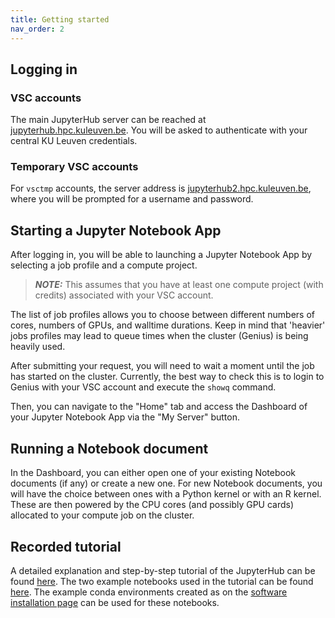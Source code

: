 ```yaml
---
title: Getting started
nav_order: 2
---
```


## Logging in

### VSC accounts

The main JupyterHub server can be reached at [jupyterhub.hpc.kuleuven.be](
https://jupyterhub.hpc.kuleuven.be). You will be asked to authenticate with
your central KU Leuven credentials.

### Temporary VSC accounts

For `vsctmp` accounts, the server address is [jupyterhub2.hpc.kuleuven.be](
https://jupyterhub2.hpc.kuleuven.be), where you will be prompted for a
username and password.


## Starting a Jupyter Notebook App

After logging in, you will be able to launching a Jupyter Notebook App by
selecting a job profile and a compute project.

> **_NOTE:_** This assumes that you have at least one compute project (with
  credits) associated with your VSC account.

The list of job profiles allows you to choose between different numbers of
cores, numbers of GPUs, and walltime durations. Keep in mind that 'heavier'
jobs profiles may lead to queue times when the cluster (Genius) is being
heavily used.

After submitting your request, you will need to wait a moment until the job
has started on the cluster. Currently, the best way to check this is to
login to Genius with your VSC account and execute the `showq` command.

Then, you can navigate to the "Home" tab and access the Dashboard of your
Jupyter Notebook App via the "My Server" button.


## Running a Notebook document

In the Dashboard, you can either open one of your existing Notebook documents
(if any) or create a new one. For new Notebook documents, you will have the
choice between ones with a Python kernel or with an R kernel. These are then powered by the CPU cores
(and possibly GPU cards) allocated to your compute job on the cluster.

## Recorded tutorial

A detailed explanation and step-by-step tutorial of the JupyterHub can be found [here](https://kuleuven.mediaspace.kaltura.com/media/JupyterHub-LunchBox-2021-10-19/1_lxer6oid).
The two example notebooks used in the tutorial can be found [here](https://github.com/w-lampaert/JupyterHub_examples). 
The example conda environments created as on the [software installation page](./software_installation.md) can be used
for these notebooks.

